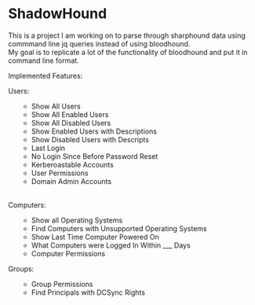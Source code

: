 # ShadowHound  

This is a project I am working on to parse through sharphound data using commmand line jq queries instead of using bloodhound.  
My goal is to replicate a lot of the functionality of bloodhound and put it in command line format.  

Implemented Features:  

Users:
        <ul><ul>
        <li>Show All Users  </li>
        <li>Show All Enabled Users  </li>
        <li>Show All Disabled Users  </li>
        <li>Show Enabled Users with Descriptions  </li>
        <li>Show Disabled Users with Descripts  </li>
        <li>Last Login  </li>
        <li>No Login Since Before Password Reset  </li>
        <li>Kerberoastable Accounts  </li>
        <li>User Permissions  </li>
        <li>Domain Admin Accounts  </li>
        </ul></ul>    
Computers:
        <ul><ul>
        <li>Show all Operating Systems  </li>
        <li>Find Computers with Unsupported Operating Systems  </li>
        <li>Show Last Time Computer Powered On  </li>
        <li>What Computers were Logged In Within ___ Days  </li>
        <li>Computer Permissions  </li>
        </ul></ul>
Groups:
        <ul><ul>
        <li>Group Permissions  </li>
        <li>Find Principals with DCSync Rights  </li>
        </ul></ul>
